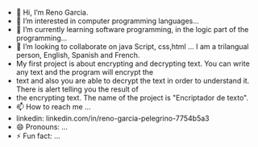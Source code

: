 - 👋 Hi, I’m Reno Garcia.
- 👀 I’m interested in computer programming languages...
- 🌱 I’m currently learning software programming, in the logic part of the programming...
- 💞️ I’m looking to collaborate on java Script, css,html ... I am a trilangual person, English, Spanish and French.
- My first project is about encrypting and decrypting text. You can write any text and the program will encrypt the
- text and also you are able to decrypt the text in order to understand it. There is alert telling you the result of
- the encrypting text. The name of the project is "Encriptador de texto".
- 📫 How to reach me ...
- linkedin: linkedin.com/in/reno-garcia-pelegrino-7754b5a3
- 😄 Pronouns: ...
- ⚡ Fun fact: ...

<!---
renodor1/renodor1 is a ✨ special ✨ repository because its `README.md` (this file) appears on your GitHub profile.
You can click the Preview link to take a look at your changes.
--->
